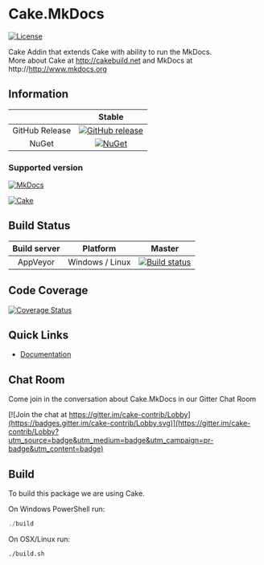 # Cake.MkDocs

[![License](http://img.shields.io/:license-mit-blue.svg)](http://cake-contrib.mit-license.org)

Cake Addin that extends Cake with ability to run the MkDocs.  
More about Cake at http://cakebuild.net and MkDocs at http://http://www.mkdocs.org

## Information

| |Stable|
|:--:|:--:|
|GitHub Release|[![GitHub release](https://img.shields.io/github/release/michalkowal/Cake.MkDocs.svg)](https://github.com/michalkowal/Cake.MkDocs/releases/latest)|
|NuGet|[![NuGet](https://img.shields.io/nuget/v/Cake.MkDocs.svg)](https://www.nuget.org/packages/Cake.MkDocs)|

### Supported version

[![MkDocs](https://michalkowal.github.io/Cake.MkDocs/assets/images/mkdocs-badge.svg)](http://http://www.mkdocs.org)

[![Cake](https://michalkowal.github.io/Cake.MkDocs/assets/images/cake-badge.svg)](http://cakebuild.net)

## Build Status

|Build server|Platform|Master|
|:--:|:--:|:--:|
|AppVeyor|Windows / Linux|[![Build status](https://ci.appveyor.com/api/projects/status/11v85q39ds55t8fg/branch/master?svg=true)](https://ci.appveyor.com/project/michalkowal/cake-mkdocs/branch/master)|

## Code Coverage

[![Coverage Status](https://coveralls.io/repos/github/michalkowal/Cake.MkDocs/badge.svg?branch=master)](https://coveralls.io/github/michalkowal/Cake.MkDocs?branch=master)

## Quick Links

- [Documentation](https://michalkowal.github.io/Cake.MkDocs)

## Chat Room
Come join in the conversation about Cake.MkDocs in our Gitter Chat Room

[![Join the chat at https://gitter.im/cake-contrib/Lobby](https://badges.gitter.im/cake-contrib/Lobby.svg)](https://gitter.im/cake-contrib/Lobby?utm_source=badge&utm_medium=badge&utm_campaign=pr-badge&utm_content=badge)

## Build

To build this package we are using Cake.

On Windows PowerShell run:

```powershell
./build
```

On OSX/Linux run:

```bash
./build.sh
```
